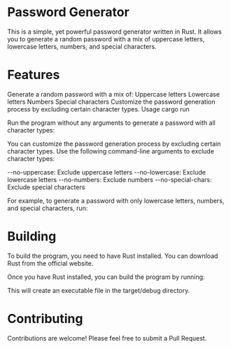 # Password Generator

This is a simple, yet powerful password generator written in Rust. It allows you to generate a random password with a mix of uppercase letters, lowercase letters, numbers, and special characters.

# Features

Generate a random password with a mix of:
Uppercase letters
Lowercase letters
Numbers
Special characters
Customize the password generation process by excluding certain character types.
Usage
cargo run

Run the program without any arguments to generate a password with all character types:

You can customize the password generation process by excluding certain character types. Use the following command-line arguments to exclude character types:

--no-uppercase: Exclude uppercase letters
--no-lowercase: Exclude lowercase letters
--no-numbers: Exclude numbers
--no-special-chars: Exclude special characters

For example, to generate a password with only lowercase letters, numbers, and special characters, run:

# Building

To build the program, you need to have Rust installed. You can download Rust from the official website.

Once you have Rust installed, you can build the program by running:

This will create an executable file in the target/debug directory.

# Contributing

Contributions are welcome! Please feel free to submit a Pull Request.
